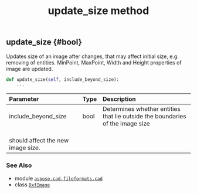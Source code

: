 ﻿---
title: update_size method
second_title: Aspose.CAD for Python via .NET API References
description: 
type: docs
weight: 120
url: /python-net/aspose.cad.fileformats.cad/dxfimage/update_size/
is_root: false
---

## update_size {#bool}

Updates size of an image after changes, that may affect initial size, e.g. removing of entities. 
MinPoint, MaxPoint, Width and Height properties of image are updated.



```python
def update_size(self, include_beyond_size):
    ...
```


| Parameter | Type | Description |
| :- | :- | :- |
| include_beyond_size | bool | Determines whether entities that lie outside the boundaries of the image size<br/>should affect the new image size. |



### See Also
* module [`aspose.cad.fileformats.cad`](../../)
* class [`DxfImage`](/cad/python-net/aspose.cad.fileformats.cad/dxfimage)
